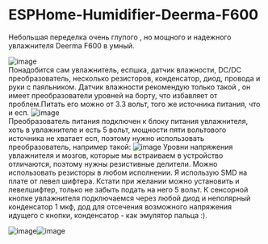 # ESPHome-Humidifier-Deerma-F600

   Небольшая переделка очень глупого , но мощного и надежного увлажнителя Deerma F600 в умный.

   ![image](https://user-images.githubusercontent.com/11642286/189353849-2060d076-47fb-478e-9930-5c90630df8e1.png)<br>Понадобится сам увлажнитель, еспшка, датчик влажности, DC/DC преобразователь, несколько резисторов, конденсатор, диод, провода и руки с паяльником.
   Датчик влажности рекомендую только такой , он имеет преобразователи уровней на борту, что избавляет от проблем.Питать его можно от 3.3 вольт, того же источника питания, что и есп.
	 ![image](https://user-images.githubusercontent.com/11642286/189356175-6a7d286f-064a-456c-bbbe-8b1e27c7d2a3.png)<br>Преобразователь питания подключен к блоку питания увлажнителя, хоть в увлажнителе и есть 5 вольт, мощности пяти вольтового источника не хватает есп, поэтому нужно использовать преобразователь, например такой:
	 ![image](https://user-images.githubusercontent.com/11642286/189357050-0a3804dd-8987-4186-8fbd-713e1569bfda.png)
  Уровни напряжения увлажнителя и мозгов, которые мы встраиваем в устройство отличаются, поэтому нужны резистивные делители. Можно использовать резисторы в любом исполнении. Я использую SMD на плате от левел шифтера. Кстати при желании можно установить и левелшифтер, только не забыть подать на него 5 вольт. К сенсорной кнопке увлажнителя подключаемся через любой диод и неполярный конденсатор 1 мкф, дод для отсечения возможного напряжения идущего с кнопки, конденсатор - как эмулятор пальца :).
  
  ![image](https://user-images.githubusercontent.com/11642286/189358260-64cff636-916a-498f-be0e-c2227e12bb11.png)![image](https://user-images.githubusercontent.com/11642286/189358416-db09d632-1bef-486a-af7d-7be225979b3f.png)

